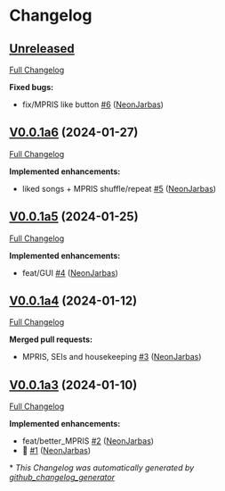 # Changelog

## [Unreleased](https://github.com/OpenVoiceOS/ovos-media/tree/HEAD)

[Full Changelog](https://github.com/OpenVoiceOS/ovos-media/compare/V0.0.1a6...HEAD)

**Fixed bugs:**

- fix/MPRIS like button [\#6](https://github.com/OpenVoiceOS/ovos-media/pull/6) ([NeonJarbas](https://github.com/NeonJarbas))

## [V0.0.1a6](https://github.com/OpenVoiceOS/ovos-media/tree/V0.0.1a6) (2024-01-27)

[Full Changelog](https://github.com/OpenVoiceOS/ovos-media/compare/V0.0.1a5...V0.0.1a6)

**Implemented enhancements:**

- liked songs + MPRIS shuffle/repeat [\#5](https://github.com/OpenVoiceOS/ovos-media/pull/5) ([NeonJarbas](https://github.com/NeonJarbas))

## [V0.0.1a5](https://github.com/OpenVoiceOS/ovos-media/tree/V0.0.1a5) (2024-01-25)

[Full Changelog](https://github.com/OpenVoiceOS/ovos-media/compare/V0.0.1a4...V0.0.1a5)

**Implemented enhancements:**

- feat/GUI [\#4](https://github.com/OpenVoiceOS/ovos-media/pull/4) ([NeonJarbas](https://github.com/NeonJarbas))

## [V0.0.1a4](https://github.com/OpenVoiceOS/ovos-media/tree/V0.0.1a4) (2024-01-12)

[Full Changelog](https://github.com/OpenVoiceOS/ovos-media/compare/V0.0.1a3...V0.0.1a4)

**Merged pull requests:**

- MPRIS, SEIs and housekeeping [\#3](https://github.com/OpenVoiceOS/ovos-media/pull/3) ([NeonJarbas](https://github.com/NeonJarbas))

## [V0.0.1a3](https://github.com/OpenVoiceOS/ovos-media/tree/V0.0.1a3) (2024-01-10)

[Full Changelog](https://github.com/OpenVoiceOS/ovos-media/compare/379c62b2b7f6d6ff6f5fb59d1feb683bbbb56f41...V0.0.1a3)

**Implemented enhancements:**

- feat/better\_MPRIS [\#2](https://github.com/OpenVoiceOS/ovos-media/pull/2) ([NeonJarbas](https://github.com/NeonJarbas))
- :tada: [\#1](https://github.com/OpenVoiceOS/ovos-media/pull/1) ([NeonJarbas](https://github.com/NeonJarbas))



\* *This Changelog was automatically generated by [github_changelog_generator](https://github.com/github-changelog-generator/github-changelog-generator)*
